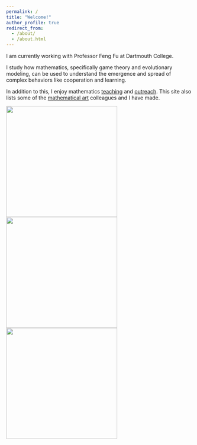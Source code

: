 ```yaml
---
permalink: /
title: "Welcome!"
author_profile: true
redirect_from: 
  - /about/
  - /about.html
---
```


I am currently working with Professor Feng Fu at Dartmouth College. 

I study how mathematics, specifically game theory and evolutionary modeling, can be used to understand the emergence and spread of complex behaviors like cooperation and learning. 

In addition to this, I enjoy mathematics <a href='https://bmdart.github.io/bmintz.github.io//teaching/'>teaching</a> and <a href='https://bmdart.github.io/bmintz.github.io//talks/'>outreach</a>. This site also lists some of the <a href='https://bmdart.github.io/bmintz.github.io//portfolio/'>mathematical art</a> colleagues and I have made. 

<img src='https://bmdart.github.io/bmintz.github.io//files/temari-tilinks.jpg' style='height:300px;'> 
<img src='https://bmdart.github.io/bmintz.github.io//files/nested-rt-2_from-REU.gif' style='height:300px;'> 
<img src='https://bmdart.github.io/bmintz.github.io//files/pie_1a.jpg' style='height:300px;'> 
